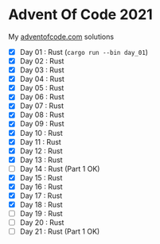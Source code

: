 # Advent Of Code 2021

My [adventofcode.com](https://adventofcode.com/2021) solutions

- [x] Day 01 : Rust (`cargo run --bin day_01`)
- [x] Day 02 : Rust
- [x] Day 03 : Rust
- [x] Day 04 : Rust
- [x] Day 05 : Rust
- [x] Day 06 : Rust
- [x] Day 07 : Rust
- [x] Day 08 : Rust
- [x] Day 09 : Rust
- [x] Day 10 : Rust
- [x] Day 11 : Rust
- [x] Day 12 : Rust
- [x] Day 13 : Rust
- [ ] Day 14 : Rust (Part 1 OK)
- [x] Day 15 : Rust
- [x] Day 16 : Rust
- [x] Day 17 : Rust
- [x] Day 18 : Rust
- [ ] Day 19 : Rust
- [ ] Day 20 : Rust
- [ ] Day 21 : Rust (Part 1 OK)
